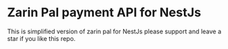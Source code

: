 # Zarin Pal payment API for NestJs
This is simplified version of zarin pal for NestJs
please support and leave a star if you like this repo.
